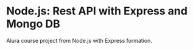 # Node.js: Rest API with Express and Mongo DB

Alura course project from Node.js with Express formation.